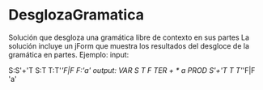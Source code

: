 # DesglozaGramatica
Solución que desgloza una gramática libre de contexto en sus partes
La solución incluye un jForm que muestra los resultados del desgloce de la gramática en partes.
Ejemplo:
input:

S:S'+'T
S:T
T:T'*'F|F
F:'a'
output:
VAR
S
T
F
TER
+
*
a
PROD
S'+'T
T
T'*'F|F
'a'

